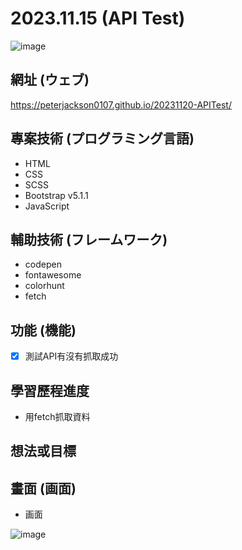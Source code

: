 # 2023.11.15 (API Test)
![image](https://github.com/peterjackson0107/20231120APITest/assets/151004314/c672a6d7-43b9-4ee6-9d38-d40fa905b4ef)

## 網址 (ウェブ)
https://peterjackson0107.github.io/20231120-APITest/

## 專案技術 (プログラミング言語)
- HTML
- CSS
- SCSS
- Bootstrap v5.1.1
- JavaScript

## 輔助技術 (フレームワーク)
- codepen
- fontawesome
- colorhunt
- fetch

## 功能 (機能)
- [x] 測試API有沒有抓取成功

## 學習歷程進度
* 用fetch抓取資料

## 想法或目標

## 畫面 (画面)
* 画面

![image](https://github.com/peterjackson0107/20231120APITest/assets/151004314/3b6729ea-23a2-4cbe-beca-9d9f13bb4433)
